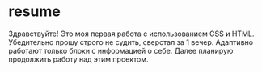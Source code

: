 # resume
Здравствуйте! Это моя первая работа с использованием CSS и HTML. Убедительно прошу строго не судить, сверстал за 1 вечер. Адаптивно работают только блоки с информацией о себе. 
Далее планирую продолжить работу над этим проектом.
